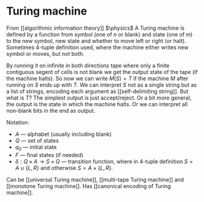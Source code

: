 # Turing machine
From [[algorithmic information theory]]
$\physics$
A Turing machine is defined by a function from symbol (one of $n$ or blank) and state (one of $m$) to the new symbol, new state and whether to move left or right (or halt). Sometimes 4-tuple definition used, where the machine either writes new symbol or moves, but not both.

By running it on infinite in both directions tape where only a finite contiguous segent of cells is not blank we get the output state of the tape (if the machine halts).
So now we can write $M(S) = T$ if the machine $M$ after running on $S$ ends up with $T$. We can interpret $S$ not as a single string but as a list of strings, encoding each argument as [[self-delimiting string]]. But what is $T$? The simplest output is just accept/reject. Or a bit more general, the output is the state in which the machine halts. Or we can interpret all non-blank bits in the end as output.

Notation:
- $A$ — alphabet (usually including blank)
- $Q$ — set of states
- $q_{0}$ — initial state
- $F$ — final states (if needed)
- $\delta: Q \times A \to S \times Q$ — transition function, where in 4-tuple definition $S = A \cup \{ L, R \}$ and otherwise $S = A \times \{ L, R \}$.

Can be [[universal Turing machine]], [[multi-tape Turing machine]] and [[monotone Turing machine]]. Has [[canonical encoding of Turing machine]].